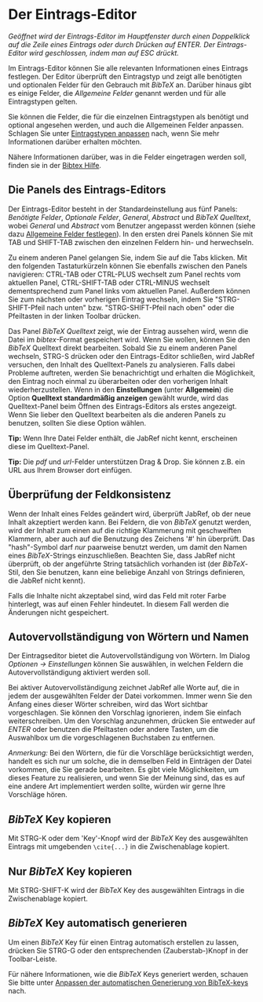 Der Eintrags-Editor
===================

*Geöffnet wird der Eintrags-Editor im Hauptfenster durch einen Doppelklick auf die Zeile eines Eintrags oder durch Drücken auf ENTER. Der Eintrags-Editor wird geschlossen, indem man auf ESC drückt.*

Im Eintrags-Editor können Sie alle relevanten Informationen eines Eintrags festlegen. Der Editor überprüft den Eintragstyp und zeigt alle benötigten und optionalen Felder für den Gebrauch mit *BibTeX* an. Darüber hinaus gibt es einige Felder, die *Allgemeine Felder* genannt werden und für alle Eintragstypen gelten.

Sie können die Felder, die für die einzelnen Eintragstypen als benötigt und optional angesehen werden, und auch die Allgemeinen Felder anpassen. Schlagen Sie unter [Eintragstypen anpassen](CustomEntriesHelp.html) nach, wenn Sie mehr Informationen darüber erhalten möchten.

Nähere Informationen darüber, was in die Felder eingetragen werden soll, finden sie in der [Bibtex Hilfe](BibtexHelp.html).

Die Panels des Eintrags-Editors
-------------------------------

Der Eintrags-Editor besteht in der Standardeinstellung aus fünf Panels: *Benötigte Felder*, *Optionale Felder*, *General*, *Abstract* und *BibTeX Quelltext*, wobei *General* und *Abstract* vom Benutzer angepasst werden können (siehe dazu [Allgemeine Felder festlegen](GeneralFields.html)). In den ersten drei Panels können Sie mit TAB und SHIFT-TAB zwischen den einzelnen Feldern hin- und herwechseln.

Zu einem anderen Panel gelangen Sie, indem Sie auf die Tabs klicken. Mit den folgenden Tastaturkürzeln können Sie ebenfalls zwischen den Panels navigieren: CTRL-TAB oder CTRL-PLUS wechselt zum Panel rechts vom aktuellen Panel, CTRL-SHIFT-TAB oder CTRL-MINUS wechselt dementsprechend zum Panel links vom aktuellen Panel. Außerdem können Sie zum nächsten oder vorherigen Eintrag wechseln, indem Sie "STRG-SHIFT-Pfeil nach unten" bzw. "STRG-SHIFT-Pfeil nach oben" oder die Pfeiltasten in der linken Toolbar drücken.

Das Panel *BibTeX Quelltext* zeigt, wie der Eintrag aussehen wird, wenn die Datei im *bibtex*-Format gespeichert wird. Wenn Sie wollen, können Sie den *BibTeX* Quelltext direkt bearbeiten. Sobald Sie zu einem anderen Panel wechseln, STRG-S drücken oder den Eintrags-Editor schließen, wird JabRef versuchen, den Inhalt des Quelltext-Panels zu analysieren. Falls dabei Probleme auftreten, werden Sie benachrichtigt und erhalten die Möglichkeit, den Eintrag noch einmal zu überarbeiten oder den vorherigen Inhalt wiederherzustellen. Wenn in den **Einstellungen** (unter **Allgemein**) die Option **Quelltext standardmäßig anzeigen** gewählt wurde, wird das Quelltext-Panel beim Öffnen des Eintrags-Editors als erstes angezeigt. Wenn Sie lieber den Quelltext bearbeiten als die anderen Panels zu benutzen, sollten Sie diese Option wählen.

**Tip:** Wenn Ihre Datei Felder enthält, die JabRef nicht kennt, erscheinen diese im Quelltext-Panel.

**Tip:** Die *pdf* und *url*-Felder unterstützen Drag & Drop. Sie können z.B. ein URL aus Ihrem Browser dort einfügen.

Überprüfung der Feldkonsistenz
------------------------------

Wenn der Inhalt eines Feldes geändert wird, überprüft JabRef, ob der neue Inhalt akzeptiert werden kann. Bei Feldern, die von *BibTeX* genutzt werden, wird der Inhalt zum einen auf die richtige Klammerung mit geschweiften Klammern, aber auch auf die Benutzung des Zeichens '\#' hin überprüft. Das "hash"-Symbol darf *nur* paarweise benutzt werden, um damit den Namen eines *BibTeX*-Strings einzuschließen. Beachten Sie, dass JabRef nicht überprüft, ob der angeführte String tatsächlich vorhanden ist (der *BibTeX*-Stil, den Sie benutzen, kann eine beliebige Anzahl von Strings definieren, die JabRef nicht kennt).

Falls die Inhalte nicht akzeptabel sind, wird das Feld mit roter Farbe hinterlegt, was auf einen Fehler hindeutet. In diesem Fall werden die Änderungen nicht gespeichert.

Autovervollständigung von Wörtern und Namen
-------------------------------------------

Der Eintragseditor bietet die Autovervollständigung von Wörtern. Im Dialog *Optionen -&gt; Einstellungen* können Sie auswählen, in welchen Feldern die Autovervollständigung aktiviert werden soll.

Bei aktiver Autovervollständigung zeichnet JabRef alle Worte auf, die in jedem der ausgewählten Felder der Datei vorkommen. Immer wenn Sie den Anfang eines dieser Wörter schreiben, wird das Wort sichtbar vorgeschlagen. Sie können den Vorschlag ignorieren, indem Sie einfach weiterschreiben. Um den Vorschlag anzunehmen, drücken Sie entweder auf *ENTER* oder benutzen die Pfeiltasten oder andere Tasten, um die Auswahlbox um die vorgeschlagenen Buchstaben zu entfernen.

*Anmerkung:* Bei den Wörtern, die für die Vorschläge berücksichtigt werden, handelt es sich nur um solche, die in demselben Feld in Einträgen der Datei vorkommen, die Sie gerade bearbeiten. Es gibt viele Möglichkeiten, um dieses Feature zu realisieren, und wenn Sie der Meinung sind, das es auf eine andere Art implementiert werden sollte, würden wir gerne Ihre Vorschläge hören.

*BibTeX* Key kopieren
---------------------

Mit STRG-K oder dem 'Key'-Knopf wird der *BibTeX* Key des ausgewählten Eintrags mit umgebenden `\cite{...}` in die Zwischenablage kopiert.

Nur *BibTeX* Key kopieren
-------------------------

Mit STRG-SHIFT-K wird der *BibTeX* Key des ausgewählten Eintrags in die Zwischenablage kopiert.

*BibTeX* Key automatisch generieren
-----------------------------------

Um einen *BibTeX* Key für einen Eintrag automatisch erstellen zu lassen, drücken Sie STRG-G oder den entsprechenden (Zauberstab-)Knopf in der Toolbar-Leiste.

Für nähere Informationen, wie die *BibTeX* Keys generiert werden, schauen Sie bitte unter [Anpassen der automatischen Generierung von BibTeX-keys](LabelPatterns.html) nach.
